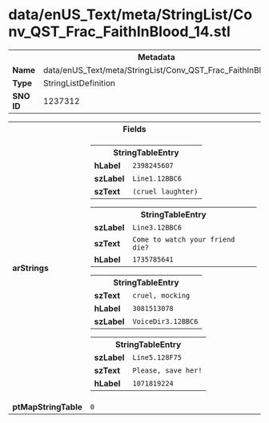<h1>data/enUS_Text/meta/StringList/Conv_QST_Frac_FaithInBlood_14.stl</h1><table><tr><th colspan="100%">Metadata</th></tr><tr><td><b>Name</b></td><td>data/enUS_Text/meta/StringList/Conv_QST_Frac_FaithInBlood_14.stl</td></tr><tr><td><b>Type</b></td><td>StringListDefinition</td></tr><tr><td><b>SNO ID</b></td><td>1237312</td></tr></table>

<table><tr><th colspan="100%">Fields</th></tr><tr><td><b>arStrings</b></td><td><table><tr><th colspan="100%">StringTableEntry</th></tr><tr><td><b>hLabel</b></td><td><code>2398245607</code></td></tr><tr><td><b>szLabel</b></td><td><code>Line1.12BBC6</code></td></tr><tr><td><b>szText</b></td><td><code>(cruel laughter)</code></td></tr></table>


<table><tr><th colspan="100%">StringTableEntry</th></tr><tr><td><b>szLabel</b></td><td><code>Line3.12BBC6</code></td></tr><tr><td><b>szText</b></td><td><code>Come to watch your friend die?</code></td></tr><tr><td><b>hLabel</b></td><td><code>1735785641</code></td></tr></table>


<table><tr><th colspan="100%">StringTableEntry</th></tr><tr><td><b>szText</b></td><td><code>cruel, mocking</code></td></tr><tr><td><b>hLabel</b></td><td><code>3081513078</code></td></tr><tr><td><b>szLabel</b></td><td><code>VoiceDir3.12BBC6</code></td></tr></table>


<table><tr><th colspan="100%">StringTableEntry</th></tr><tr><td><b>szLabel</b></td><td><code>Line5.128F75</code></td></tr><tr><td><b>szText</b></td><td><code>Please, save her!</code></td></tr><tr><td><b>hLabel</b></td><td><code>1071819224</code></td></tr></table>


</td></tr><tr><td><b>ptMapStringTable</b></td><td><code>0</code></td></tr></table>

